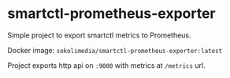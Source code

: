 # smartctl-prometheus-exporter

Simple project to export smartctl metrics to Prometheus.

Docker image: `sokolimedia/smartctl-prometheus-exporter:latest`

Project exports http api on `:9000` with metrics at `/metrics` url.
